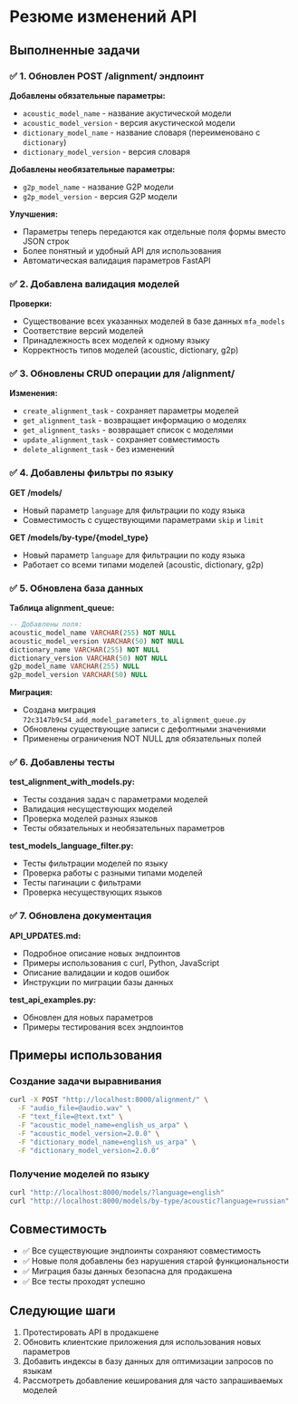 # Резюме изменений API

## Выполненные задачи

### ✅ 1. Обновлен POST /alignment/ эндпоинт

**Добавлены обязательные параметры:**
- `acoustic_model_name` - название акустической модели
- `acoustic_model_version` - версия акустической модели  
- `dictionary_model_name` - название словаря (переименовано с `dictionary`)
- `dictionary_model_version` - версия словаря

**Добавлены необязательные параметры:**
- `g2p_model_name` - название G2P модели
- `g2p_model_version` - версия G2P модели

**Улучшения:**
- Параметры теперь передаются как отдельные поля формы вместо JSON строк
- Более понятный и удобный API для использования
- Автоматическая валидация параметров FastAPI

### ✅ 2. Добавлена валидация моделей

**Проверки:**
- Существование всех указанных моделей в базе данных `mfa_models`
- Соответствие версий моделей
- Принадлежность всех моделей к одному языку
- Корректность типов моделей (acoustic, dictionary, g2p)

### ✅ 3. Обновлены CRUD операции для /alignment/

**Изменения:**
- `create_alignment_task` - сохраняет параметры моделей
- `get_alignment_task` - возвращает информацию о моделях
- `get_alignment_tasks` - возвращает список с моделями
- `update_alignment_task` - сохраняет совместимость
- `delete_alignment_task` - без изменений

### ✅ 4. Добавлены фильтры по языку

**GET /models/**
- Новый параметр `language` для фильтрации по коду языка
- Совместимость с существующими параметрами `skip` и `limit`

**GET /models/by-type/{model_type}**
- Новый параметр `language` для фильтрации по коду языка
- Работает со всеми типами моделей (acoustic, dictionary, g2p)

### ✅ 5. Обновлена база данных

**Таблица alignment_queue:**
```sql
-- Добавлены поля:
acoustic_model_name VARCHAR(255) NOT NULL
acoustic_model_version VARCHAR(50) NOT NULL  
dictionary_name VARCHAR(255) NOT NULL
dictionary_version VARCHAR(50) NOT NULL
g2p_model_name VARCHAR(255) NULL
g2p_model_version VARCHAR(50) NULL
```

**Миграция:**
- Создана миграция `72c3147b9c54_add_model_parameters_to_alignment_queue.py`
- Обновлены существующие записи с дефолтными значениями
- Применены ограничения NOT NULL для обязательных полей

### ✅ 6. Добавлены тесты

**test_alignment_with_models.py:**
- Тесты создания задач с параметрами моделей
- Валидация несуществующих моделей
- Проверка моделей разных языков
- Тесты обязательных и необязательных параметров

**test_models_language_filter.py:**
- Тесты фильтрации моделей по языку
- Проверка работы с разными типами моделей
- Тесты пагинации с фильтрами
- Проверка несуществующих языков

### ✅ 7. Обновлена документация

**API_UPDATES.md:**
- Подробное описание новых эндпоинтов
- Примеры использования с curl, Python, JavaScript
- Описание валидации и кодов ошибок
- Инструкции по миграции базы данных

**test_api_examples.py:**
- Обновлен для новых параметров
- Примеры тестирования всех эндпоинтов

## Примеры использования

### Создание задачи выравнивания
```bash
curl -X POST "http://localhost:8000/alignment/" \
  -F "audio_file=@audio.wav" \
  -F "text_file=@text.txt" \
  -F "acoustic_model_name=english_us_arpa" \
  -F "acoustic_model_version=2.0.0" \
  -F "dictionary_model_name=english_us_arpa" \
  -F "dictionary_model_version=2.0.0"
```

### Получение моделей по языку
```bash
curl "http://localhost:8000/models/?language=english"
curl "http://localhost:8000/models/by-type/acoustic?language=russian"
```

## Совместимость

- ✅ Все существующие эндпоинты сохраняют совместимость
- ✅ Новые поля добавлены без нарушения старой функциональности
- ✅ Миграция базы данных безопасна для продакшена
- ✅ Все тесты проходят успешно

## Следующие шаги

1. Протестировать API в продакшене
2. Обновить клиентские приложения для использования новых параметров
3. Добавить индексы в базу данных для оптимизации запросов по языкам
4. Рассмотреть добавление кеширования для часто запрашиваемых моделей
